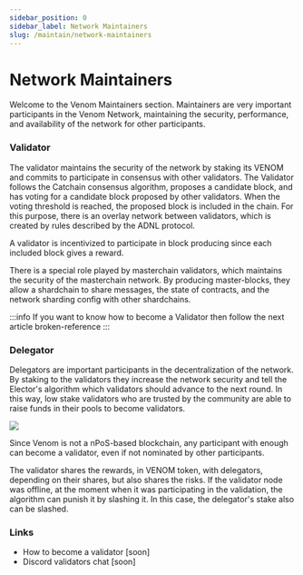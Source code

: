 ```yaml
---
sidebar_position: 0
sidebar_label: Network Maintainers
slug: /maintain/network-maintainers
---
```


# Network Maintainers

Welcome to the Venom Maintainers section. Maintainers are very important participants in the Venom Network, maintaining the security, performance, and availability of the network for other participants.

### Validator

The validator maintains the security of the network by staking its VENOM and commits to participate in consensus with other validators. The Validator follows the Catchain consensus algorithm, proposes a candidate block, and has voting for a candidate block proposed by other validators. When the voting threshold is reached, the proposed block is included in the chain. For this purpose, there is an overlay network between validators, which is created by rules described by the ADNL protocol.

A validator is incentivized to participate in block producing since each included block gives a reward.

There is a special role played by masterchain validators, which maintains the security of the masterchain network. By producing master-blocks, they allow a shardchain to share messages, the state of contracts, and the network sharding config with other shardchains.

:::info
If you want to know how to become a Validator then follow the next article broken-reference
:::

### Delegator

Delegators are important participants in the decentralization of the network. By staking to the validators they increase the network security and tell the Elector's algorithm which validators should advance to the next round. In this way, low stake validators who are trusted by the community are able to raise funds in their pools to become validators.

![](../../../static/img/pools.png)

Since Venom is not a nPoS-based blockchain, any participant with enough can become a validator, even if not nominated by other participants.

The validator shares the rewards, in VENOM token, with delegators, depending on their shares, but also shares the risks. If the validator node was offline, at the moment when it was participating in the validation, the algorithm can punish it by slashing it. In this case, the delegator's stake also can be slashed.

### Links

* How to become a validator \[soon]
* Discord validators chat \[soon]
